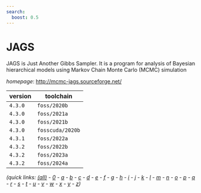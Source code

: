 ```yaml
---
search:
  boost: 0.5
---
```

# JAGS

JAGS is Just Another Gibbs Sampler.  It is a program for analysis  of Bayesian hierarchical models using Markov Chain Monte Carlo (MCMC) simulation

*homepage*: <http://mcmc-jags.sourceforge.net/>

version | toolchain
--------|----------
``4.3.0`` | ``foss/2020b``
``4.3.0`` | ``foss/2021a``
``4.3.0`` | ``foss/2021b``
``4.3.0`` | ``fosscuda/2020b``
``4.3.1`` | ``foss/2022a``
``4.3.2`` | ``foss/2022b``
``4.3.2`` | ``foss/2023a``
``4.3.2`` | ``foss/2024a``


*(quick links: [(all)](../index.md) - [0](../0/index.md) - [a](../a/index.md) - [b](../b/index.md) - [c](../c/index.md) - [d](../d/index.md) - [e](../e/index.md) - [f](../f/index.md) - [g](../g/index.md) - [h](../h/index.md) - [i](../i/index.md) - [j](../j/index.md) - [k](../k/index.md) - [l](../l/index.md) - [m](../m/index.md) - [n](../n/index.md) - [o](../o/index.md) - [p](../p/index.md) - [q](../q/index.md) - [r](../r/index.md) - [s](../s/index.md) - [t](../t/index.md) - [u](../u/index.md) - [v](../v/index.md) - [w](../w/index.md) - [x](../x/index.md) - [y](../y/index.md) - [z](../z/index.md))*

